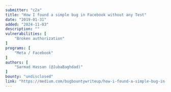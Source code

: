 ```yaml
---
submitter: "c2a"
title: "How I found a simple bug in Facebook without any Test"
date: "2019-01-31"
added: "2024-11-03"
description: ""
vulnerabilities: [
    "Broken authorization"
]
programs: [
    "Meta / Facebook"
]
authors: [
    "Sarmad Hassan (@JubaBaghdad)"
]
bounty: "undisclosed"
link: "https://medium.com/bugbountywriteup/how-i-found-a-simple-bug-in-facebook-without-any-test-3bc8cf5e2ca2"
---
```




